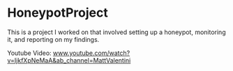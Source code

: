 # HoneypotProject

This is a project I worked on that involved setting up a honeypot, monitoring it, and reporting on my findings.

Youtube Video: www.youtube.com/watch?v=IjkfXpNeMaA&ab_channel=MattValentini

